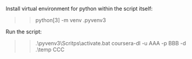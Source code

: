 Install virtual environment for python within the script itself:
>> python[3] -m venv .pyvenv3

Run the script:
>> .\pyvenv3\Scritps\activate.bat
>> coursera-dl -u AAA -p BBB -d .\temp CCC


